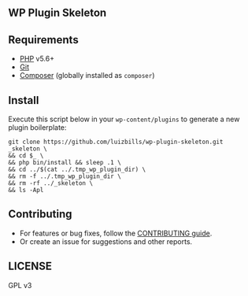## WP Plugin Skeleton

## Requirements

- [PHP](http://php.net/) v5.6+
- [Git](https://git-scm.com/)
- [Composer](https://getcomposer.org/) (globally installed as `composer`)

## Install

Execute this script below in your `wp-content/plugins` to generate a new plugin boilerplate:

```
git clone https://github.com/luizbills/wp-plugin-skeleton.git _skeleton \
&& cd $_ \
&& php bin/install && sleep .1 \
&& cd ../$(cat ../.tmp_wp_plugin_dir) \
&& rm -f ../.tmp_wp_plugin_dir \
&& rm -rf ../_skeleton \
&& ls -Apl
```

## Contributing

- For features or bug fixes, follow the [CONTRIBUTING guide](CONTRIBUTING.md).
- Or create an issue for suggestions and other reports.

## LICENSE

GPL v3
